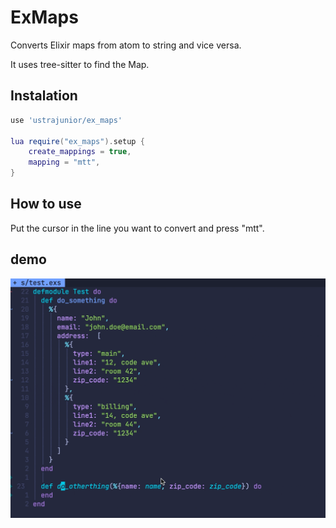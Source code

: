 # ExMaps

Converts Elixir maps from atom to string and vice versa.

It uses tree-sitter to find the Map.


## Instalation

```lua
use 'ustrajunior/ex_maps'

lua require("ex_maps").setup {
	create_mappings = true,
	mapping = "mtt",
}
```

## How to use

Put the cursor in the line you want to convert and press "mtt".

## demo
![screenshot](./screenshots/ex_maps.gif)

